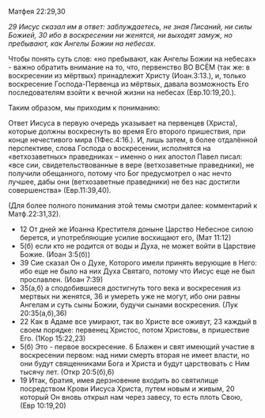 Матфея 22:29,30

*29 Иисус сказал им в ответ: заблуждаетесь, не зная Писаний, ни силы Божией, 30 ибо в воскресении ни женятся, ни выходят замуж, но пребывают, как Ангелы Божии на небесах.*

Чтобы понять суть слов: «но пребывают, как Ангелы Божии на небесах» - важно обратить внимание на то, что, первенство ВО ВСЁМ (так же: в воскресении из мёртвых) принадлежит Христу (Иоан.3:13.), и, только воскресение Господа-Первенца из мёртвых, давала возможность Его последователям взойти к вечной жизни на небесах (Евр.10:19,20.). 

Таким образом, мы приходим к пониманию: 

Ответ Иисуса в первую очередь указывает на первенцев (Христа), которые должны воскреснуть во время Его второго пришествия, при конце нечестивого мира (1Фес.4:16.).  И, лишь затем, в более отдалённой перспективе, слова Господа о воскресении, исполнятся на «ветхозаветных» праведниках – именно о них апостол Павел писал: «все сии, свидетельствованные в вере (ветхозаветные праведники), не получили обещанного, потому что Бог предусмотрел о нас нечто лучшее, дабы они (ветхозаветные праведники) не без нас достигли совершенства» (Евр.11:39,40).

(Для более полного понимания этой темы смотри далее: комментарий к Матф.22:31,32). 

- 12 От дней же Иоанна Крестителя доныне Царство Небесное силою берется, и употребляющие усилие восхищают его, (Мат 11:12)
- 5(б) если кто не родится от воды и Духа, не может войти в Царствие Божие. (Иоан 3:5(б))
- 39 Сие сказал Он о Духе, Которого имели принять верующие в Него: ибо еще не было на них Духа Святаго, потому что Иисус еще не был прославлен. (Иоан 7:39)
- 35(а,б) а сподобившиеся достигнуть того века и воскресения из мертвых ни женятся, 36 и умереть уже не могут, ибо они равны Ангелам и суть сыны Божии, будучи сынами воскресения. (Лук 20:35(а,б),36)
- 22 Как в Адаме все умирают, так во Христе все оживут, 23 каждый в своем порядке: первенец Христос, потом Христовы, в пришествие Его. (1Кор 15:22,23)
- 5(б) Это - первое воскресение. 6 Блажен и свят имеющий участие в воскресении первом: над ними смерть вторая не имеет власти, но они будут священниками Бога и Христа и будут царствовать с Ним тысячу лет. (Откр 20:5(б),6)
- 19 Итак, братия, имея дерзновение входить во святилище посредством Крови Иисуса Христа, путем новым и живым, 20 который Он вновь открыл нам через завесу, то есть плоть Свою, (Евр 10:19,20)